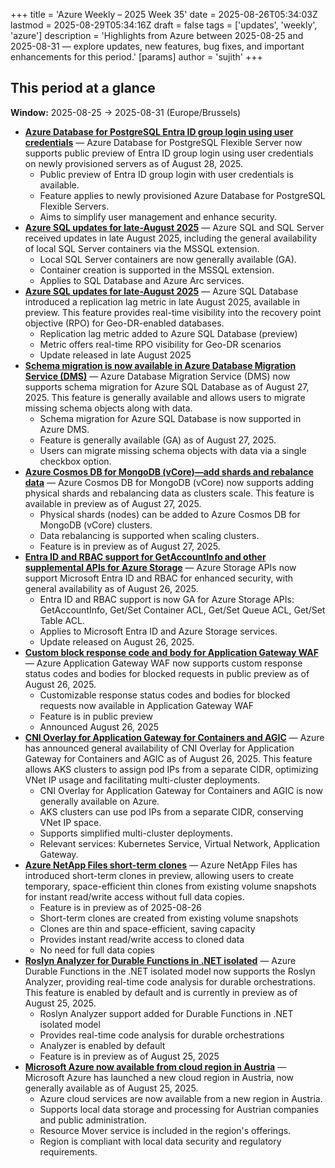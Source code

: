 +++
title = 'Azure Weekly – 2025 Week 35'
date = 2025-08-26T05:34:03Z
lastmod = 2025-08-29T05:34:16Z
draft = false
tags = ['updates', 'weekly', 'azure']
description = 'Highlights from Azure between 2025-08-25 and 2025-08-31 — explore updates, new features, bug fixes, and important enhancements for this period.'
[params]
    author = 'sujith'
+++
## This period at a glance

**Window:** 2025-08-25 → 2025-08-31 (Europe/Brussels)

- **[Azure Database for PostgreSQL Entra ID group login using user credentials](https://azure.microsoft.com/updates?id=500790)** — Azure Database for PostgreSQL Flexible Server now supports public preview of Entra ID group login using user credentials on newly provisioned servers as of August 28, 2025.
  - Public preview of Entra ID group login with user credentials is available.
  - Feature applies to newly provisioned Azure Database for PostgreSQL Flexible Servers.
  - Aims to simplify user management and enhance security.
- **[Azure SQL updates for late-August 2025](https://azure.microsoft.com/updates?id=500785)** — Azure SQL and SQL Server received updates in late August 2025, including the general availability of local SQL Server containers via the MSSQL extension.
  - Local SQL Server containers are now generally available (GA).
  - Container creation is supported in the MSSQL extension.
  - Applies to SQL Database and Azure Arc services.
- **[Azure SQL updates for late-August 2025](https://azure.microsoft.com/updates?id=500780)** — Azure SQL Database introduced a replication lag metric in late August 2025, available in preview. This feature provides real-time visibility into the recovery point objective (RPO) for Geo-DR-enabled databases.
  - Replication lag metric added to Azure SQL Database (preview)
  - Metric offers real-time RPO visibility for Geo-DR scenarios
  - Update released in late August 2025
- **[Schema migration is now available in Azure Database Migration Service (DMS)](https://azure.microsoft.com/updates?id=500770)** — Azure Database Migration Service (DMS) now supports schema migration for Azure SQL Database as of August 27, 2025. This feature is generally available and allows users to migrate missing schema objects along with data.
  - Schema migration for Azure SQL Database is now supported in Azure DMS.
  - Feature is generally available (GA) as of August 27, 2025.
  - Users can migrate missing schema objects with data via a single checkbox option.
- **[Azure Cosmos DB for MongoDB (vCore)—add shards and rebalance data](https://azure.microsoft.com/updates?id=500755)** — Azure Cosmos DB for MongoDB (vCore) now supports adding physical shards and rebalancing data as clusters scale. This feature is available in preview as of August 27, 2025.
  - Physical shards (nodes) can be added to Azure Cosmos DB for MongoDB (vCore) clusters.
  - Data rebalancing is supported when scaling clusters.
  - Feature is in preview as of August 27, 2025.
- **[Entra ID and RBAC support for GetAccountInfo and other supplemental APIs for Azure Storage](https://azure.microsoft.com/updates?id=496287)** — Azure Storage APIs now support Microsoft Entra ID and RBAC for enhanced security, with general availability as of August 26, 2025.
  - Entra ID and RBAC support is now GA for Azure Storage APIs: GetAccountInfo, Get/Set Container ACL, Get/Set Queue ACL, Get/Set Table ACL.
  - Applies to Microsoft Entra ID and Azure Storage services.
  - Update released on August 26, 2025.
- **[Custom block response code and body for Application Gateway WAF](https://azure.microsoft.com/updates?id=501323)** — Azure Application Gateway WAF now supports custom response status codes and bodies for blocked requests in public preview as of August 26, 2025.
  - Customizable response status codes and bodies for blocked requests now available in Application Gateway WAF
  - Feature is in public preview
  - Announced August 26, 2025
- **[CNI Overlay for Application Gateway for Containers and AGIC](https://azure.microsoft.com/updates?id=500991)** — Azure has announced general availability of CNI Overlay for Application Gateway for Containers and AGIC as of August 26, 2025. This feature allows AKS clusters to assign pod IPs from a separate CIDR, optimizing VNet IP usage and facilitating multi-cluster deployments.
  - CNI Overlay for Application Gateway for Containers and AGIC is now generally available on Azure.
  - AKS clusters can use pod IPs from a separate CIDR, conserving VNet IP space.
  - Supports simplified multi-cluster deployments.
  - Relevant services: Kubernetes Service, Virtual Network, Application Gateway.
- **[Azure NetApp Files short-term clones](https://azure.microsoft.com/updates?id=500914)** — Azure NetApp Files has introduced short-term clones in preview, allowing users to create temporary, space-efficient thin clones from existing volume snapshots for instant read/write access without full data copies.
  - Feature is in preview as of 2025-08-26
  - Short-term clones are created from existing volume snapshots
  - Clones are thin and space-efficient, saving capacity
  - Provides instant read/write access to cloned data
  - No need for full data copies
- **[Roslyn Analyzer for Durable Functions in .NET isolated](https://azure.microsoft.com/updates?id=500473)** — Azure Durable Functions in the .NET isolated model now supports the Roslyn Analyzer, providing real-time code analysis for durable orchestrations. This feature is enabled by default and is currently in preview as of August 25, 2025.
  - Roslyn Analyzer support added for Durable Functions in .NET isolated model
  - Provides real-time code analysis for durable orchestrations
  - Analyzer is enabled by default
  - Feature is in preview as of August 25, 2025
- **[Microsoft Azure now available from cloud region in Austria](https://azure.microsoft.com/updates?id=500650)** — Microsoft Azure has launched a new cloud region in Austria, now generally available as of August 25, 2025.
  - Azure cloud services are now available from a new region in Austria.
  - Supports local data storage and processing for Austrian companies and public administration.
  - Resource Mover service is included in the region's offerings.
  - Region is compliant with local data security and regulatory requirements.

